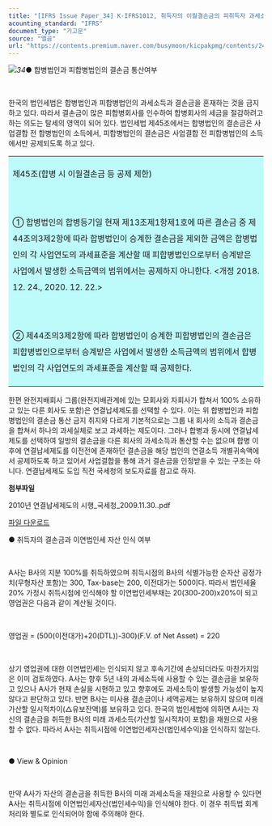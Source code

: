 ```yaml
---
title: "[IFRS Issue Paper_34] K-IFRS1012, 취득자의 이월결손금의 피취득자 과세소득으로 공제가능여부"
acounting_standard: "IFRS"
document_type: "기고문"
source: "엘곰"
url: "https://contents.premium.naver.com/busymoon/kicpakpmg/contents/240302214136331pf"
---
```

![](https://n2.news.naver.com/l.gif?type=content)*34*● 합병법인과 피합병법인의 결손금 통산여부

​

한국의 법인세법은 합병법인과 피합병법인의 과세소득과 결손금을 혼재하는 것을 금지하고 있다. 따라서 결손금이 많은 피합병회사를 인수하여 합병회사의 세금을 절감하려고 하는 의도는 탈세의 영역이 되어 있다. 법인세법 제45조에서는 합병법인의 결손금은 사업결합 전 합병법인의 소득에서, 피합병법인의 결손금은 사업결합 전 피합병법인의 소득에서만 공제되도록 하고 있다.

<table style=""><tbody><tr><td colspan="3" rowspan="1" style="width: 100.0%; height: 129.0px;  background-color: #bdfbfa;"><div><p style="line-height:2.0;"><span style="">제45조(합병 시 이월결손금 등 공제 제한)</span></p></div><div><p style="line-height:2.0;"><span style="">​</span></p></div><div><p style="line-height:2.0;"><span style="">① </span><span style="">합병법인의</span><span style=""> 합병등기일 현재 </span><span style="">제13조제1항제1호</span><span style="">에 따른 </span><span style="">결손금</span><span style=""> 중 </span><span style="">제44조의3제2항</span><span style="">에 따라 합병법인이 승계한 결손금을 제외한 금액은 합병법인의 각 사업연도의 과세표준을 계산할 때 </span><span style="">피합병법인으로부터 승계받은 사업에서 발생한 소득금액의 범위에서는 공제하지 아니한다.</span><span style=""> &lt;개정 2018. 12. 24., 2020. 12. 22.&gt;</span></p></div><div><p style="line-height:2.0;"><span style="">​</span></p></div><div><p style="line-height:2.0;"><span style="">② </span><span style="">제44조의3제2항</span><span style="">에 따라 합병법인이 승계한 </span><span style="">피합병법인의 결손금은 피합병법인으로부터 승계받은 사업에서 발생한 소득금액의 범위에서 </span><span style="">합병법인의 각 사업연도의 과세표준을 계산할 때 </span><span style="">공제한다.</span></p></div></td></tr></tbody></table>

한편 완전지배회사 그룹(완전지배관계에 있는 모회사와 자회사가 합쳐서 100% 소유하고 있는 다른 회사도 포함)은 연결납세제도를 선택할 수 있다. 이는 위 합병법인과 피합병법인의 결손금 통산 금지 취지와 다르게 기본적으로는 그룹 내 회사의 소득과 결손금을 합쳐서 하나의 과세실체로 보고 과세하는 제도이다. 그러나 합병과 동시에 연결납세제도를 선택하여 일방의 결손금을 다른 회사의 과세소득과 통산할 수는 없으며 합병 이후에 연결납세제도를 이전전에 존재하던 결손금을 해당 법인의 연결소득 개별귀속액에서 공제하도록 하고 있어서 사업결합을 통해 과거 결손금을 인정받을 수 있는 구조는 아니다. 연결납세제도 도입 직전 국세청의 보도자료를 참고로 하자.

**첨부파일**

2010년 연결납세제도의 시행\_국세청\_2009.11.30..pdf

[파일 다운로드](https://files-scs.pstatic.net/2024/03/02/4eLmGk6tRW/2010%EB%85%84%20%EC%97%B0%EA%B2%B0%EB%82%A9%EC%84%B8%EC%A0%9C%EB%8F%84%EC%9D%98%20%EC%8B%9C%ED%96%89_%EA%B5%AD%EC%84%B8%EC%B2%AD_2009.11.30..pdf)

● 취득자의 결손금과 이연법인세 자산 인식 여부​

​

A사는 B사의 지분 100%를 취득하였으며 취득시점의 B사의 식별가능한 순자산 공정가치(무형자산 포함)는 300, Tax-base는 200, 이전대가는 500이다. 따라서 법인세율 20% 가정시 취득시점에 인식해야 할 이연법인세부채는 20(300-200)x20%이 되고 영업권은 다음과 같이 계산될 것이다.

​

영업권 = (500(이전대가)+20(DTL))-300)(F.V. of Net Asset) \= 220

​

상기 영업권에 대한 이연법인세는 인식되지 않고 후속기간에 손상되더라도 마찬가지임은 이미 검토하였다. A사는 향후 5년 내의 과세소득에 사용할 수 있는 결손금을 보유하고 있으나 A사가 현재 손실을 시현하고 있고 향후에도 과세소득이 발생할 가능성이 높지 않다고 판단하고 있다. 반면 B사는 미사용 결손금이나 세액공제는 보유하지 않으며 미래가산할 일시적차이(△유보잔액)를 보유하고 있다. 한국의 법인세법에 의하면 A사는 자신의 결손금을 취득한 B사의 미래 과세소득(가산할 일시적차이 포함)을 재원으로 사용할 수 없다. 따라서 A사는 취득시점에 이연법인세자산(법인세수익)을 인식하지 않는다.​

​

● View & Opinion​

​

만약 A사가 자산의 결손금을 취득한 B사의 미래 과세소득을 재원으로 사용할 수 있다면 A사는 취득시점에 이연법인세자산(법인세수익)을 인식해야 한다. 이 경우 취득법 회계처리와 별도로 인식되어야 함에 주의해야 한다.